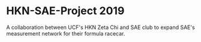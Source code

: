 # HKN-SAE-Project 2019
A collaboration between UCF's HKN Zeta Chi and SAE club to expand SAE's measurement network for their formula racecar. 
